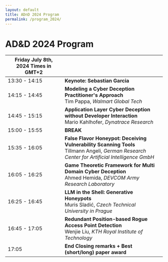```yaml
---
layout: default
title: ADnD 2024 Program
permalink: /program_2024/
---
```


# AD&D 2024 Program

<!-- ## TBA -->


| Friday July 8th, 2024 Times in GMT+2  ||
| ---- | ---- |
|13:30 - 14:15| **Keynote: Sebastian Garcia** |
|14:15 - 14:45| **Modeling a Cyber Deception Practitioner's Approach** <br> Tim Pappa, _Walmart Global Tech_ | 
|14:45 - 15:15| **Application Layer Cyber Deception without Developer Interaction** <br> Mario Kahlhofer, _Dynatrace Research_ |
|15:00 - 15:55| **BREAK** |
|15:35 - 16:05| **False Flavor Honeypot: Deceiving Vulnerability Scanning Tools** <br> Tillmann Angeli, _German Research Center for Artificial Intelligence GmbH_ |
|16:05 - 16:25| **Game Theoretic Framework for Multi Domain Cyber Deception** <br> Ahmed Hemida, _DEVCOM Army Research Laboratory_ | 
|16:25 - 16:45| **LLM in the Shell: Generative Honeypots** <br> Muris Sladić, _Czech Technical University in Prague_|
|16:45 - 17:05| **Redundant Position-based Rogue Access Point Detection** <br> Wenjie Liu, _KTH Royal Institute of Technology_ | 
|17:05| **End Closing remarks + Best (short/long) paper award** |

<br>
<br>

  
